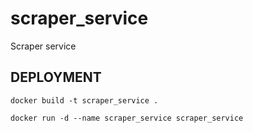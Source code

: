# scraper_service
Scraper service


## DEPLOYMENT
```docker build -t scraper_service .```

```docker run -d --name scraper_service scraper_service```
